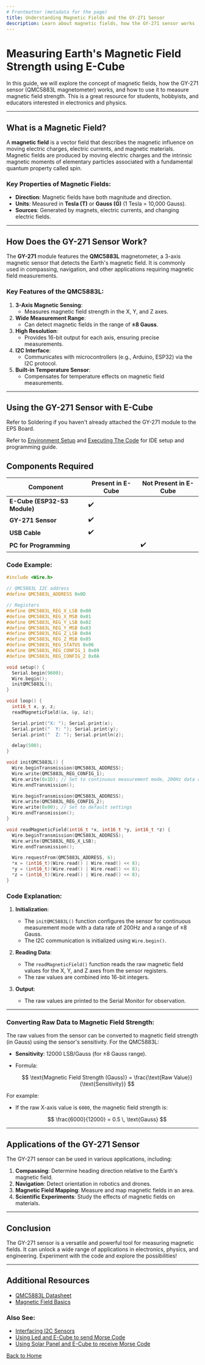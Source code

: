 ```yaml
---
# Frontmatter (metadata for the page)
title: Understanding Magnetic Fields and the GY-271 Sensor
description: Learn about magnetic fields, how the GY-271 sensor works
---
```


# Measuring Earth's Magnetic Field Strength using E-Cube

In this guide, we will explore the concept of magnetic fields, how the GY-271 sensor (QMC5883L magnetometer) works, and how to use it to measure magnetic field strength. This is a great resource for students, hobbyists, and educators interested in electronics and physics.

---

## What is a Magnetic Field?

A **magnetic field** is a vector field that describes the magnetic influence on moving electric charges, electric currents, and magnetic materials. Magnetic fields are produced by moving electric charges and the intrinsic magnetic moments of elementary particles associated with a fundamental quantum property called spin.

### Key Properties of Magnetic Fields:
- **Direction**: Magnetic fields have both magnitude and direction.
- **Units**: Measured in **Tesla (T)** or **Gauss (G)** (1 Tesla = 10,000 Gauss).
- **Sources**: Generated by magnets, electric currents, and changing electric fields.

---

## How Does the GY-271 Sensor Work?

The **GY-271** module features the **QMC5883L** magnetometer, a 3-axis magnetic sensor that detects the Earth's magnetic field. It is commonly used in compassing, navigation, and other applications requiring magnetic field measurements.

### Key Features of the QMC5883L:
1. **3-Axis Magnetic Sensing**:
   - Measures magnetic field strength in the X, Y, and Z axes.
2. **Wide Measurement Range**:
   - Can detect magnetic fields in the range of **±8 Gauss**.
3. **High Resolution**:
   - Provides 16-bit output for each axis, ensuring precise measurements.
4. **I2C Interface**:
   - Communicates with microcontrollers (e.g., Arduino, ESP32) via the I2C protocol.
5. **Built-in Temperature Sensor**:
   - Compensates for temperature effects on magnetic field measurements.

---

## Using the GY-271 Sensor with E-Cube

Refer to Soldering if you haven't already attached the GY-271 module to the EPS Board.


Refer to [Environment Setup](/en/operationguide/environmentsetup.md) and [Executing The Code](/en/operationguide/executingthecode.md) for IDE setup and programming guide.

## **Components Required**

| Component                   | Present in E-Cube | Not Present in E-Cube |
|-----------------------------|-------------------|-----------------------|
| **E-Cube (ESP32-S3 Module)**| ✔️                |                       |
| **GY-271 Sensor**     |         ✔️          |                    | 
| **USB Cable**              |            ✔️       |                     |
| **PC for Programming** ||✔️|

### Code Example:

```cpp
#include <Wire.h>

// QMC5883L I2C address
#define QMC5883L_ADDRESS 0x0D

// Registers
#define QMC5883L_REG_X_LSB 0x00
#define QMC5883L_REG_X_MSB 0x01
#define QMC5883L_REG_Y_LSB 0x02
#define QMC5883L_REG_Y_MSB 0x03
#define QMC5883L_REG_Z_LSB 0x04
#define QMC5883L_REG_Z_MSB 0x05
#define QMC5883L_REG_STATUS 0x06
#define QMC5883L_REG_CONFIG_1 0x09
#define QMC5883L_REG_CONFIG_2 0x0A

void setup() {
  Serial.begin(9600);
  Wire.begin();
  initQMC5883L();
}

void loop() {
  int16_t x, y, z;
  readMagneticField(&x, &y, &z);

  Serial.print("X: "); Serial.print(x);
  Serial.print("  Y: "); Serial.print(y);
  Serial.print("  Z: "); Serial.println(z);

  delay(500);
}

void initQMC5883L() {
  Wire.beginTransmission(QMC5883L_ADDRESS);
  Wire.write(QMC5883L_REG_CONFIG_1);
  Wire.write(0x1D); // Set to continuous measurement mode, 200Hz data rate, 8 Gauss range
  Wire.endTransmission();

  Wire.beginTransmission(QMC5883L_ADDRESS);
  Wire.write(QMC5883L_REG_CONFIG_2);
  Wire.write(0x00); // Set to default settings
  Wire.endTransmission();
}

void readMagneticField(int16_t *x, int16_t *y, int16_t *z) {
  Wire.beginTransmission(QMC5883L_ADDRESS);
  Wire.write(QMC5883L_REG_X_LSB);
  Wire.endTransmission();

  Wire.requestFrom(QMC5883L_ADDRESS, 6);
  *x = (int16_t)(Wire.read() | Wire.read() << 8);
  *y = (int16_t)(Wire.read() | Wire.read() << 8);
  *z = (int16_t)(Wire.read() | Wire.read() << 8);
}
```

### Code Explanation:

1. **Initialization**:
   - The `initQMC5883L()` function configures the sensor for continuous measurement mode with a data rate of 200Hz and a range of ±8 Gauss.
   - The I2C communication is initialized using `Wire.begin()`.

2. **Reading Data**:
   - The `readMagneticField()` function reads the raw magnetic field values for the X, Y, and Z axes from the sensor registers.
   - The raw values are combined into 16-bit integers.

3. **Output**:
   - The raw values are printed to the Serial Monitor for observation.

---

### Converting Raw Data to Magnetic Field Strength:

The raw values from the sensor can be converted to magnetic field strength (in Gauss) using the sensor's sensitivity. For the QMC5883L:
- **Sensitivity**: 12000 LSB/Gauss (for ±8 Gauss range).
- Formula:  

  $$
  \text{Magnetic Field Strength (Gauss)} = \frac{\text{Raw Value}}{\text{Sensitivity}}
  $$

For example:
- If the raw X-axis value is `6000`, the magnetic field strength is:

  $$
  \frac{6000}{12000} = 0.5 \, \text{Gauss}
  $$

---

## Applications of the GY-271 Sensor

The GY-271 sensor can be used in various applications, including:
1. **Compassing**: Determine heading direction relative to the Earth's magnetic field.
2. **Navigation**: Detect orientation in robotics and drones.
3. **Magnetic Field Mapping**: Measure and map magnetic fields in an area.
4. **Scientific Experiments**: Study the effects of magnetic fields on materials.

---

## Conclusion

The GY-271 sensor is a versatile and powerful tool for measuring magnetic fields. It can unlock a wide range of applications in electronics, physics, and engineering. Experiment with the code and explore the possibilities!

---

## Additional Resources

- [QMC5883L Datasheet](https://www.quecshine.com/UploadFile/probig/20181220164302385.pdf)
- [Magnetic Field Basics](https://www.physicsclassroom.com/class/magnetism)

### **Also See:**

- [Interfacing I2C Sensors](/en/experiments/gpiosensor/i2c_communication.md)  
- [Using Led and E-Cube to send Morse Code](/en/experiments/morsecodenlight/morse_led_transmitter)
- [Using Solar Panel and E-Cube to receive Morse Code](/en/experiments/morsecodenlight/morse_ldr_decoder)

[Back to Home](./index.md)